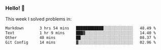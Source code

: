 ### Hello! 👋

This week I solved problems in:

<!--START_SECTION:waka-->

```txt
Markdown       3 hrs 54 mins   ████████████░░░░░░░░░░░░░   48.49 %
Text           1 hr 9 mins     ███▓░░░░░░░░░░░░░░░░░░░░░   14.40 %
Other          40 mins         ██░░░░░░░░░░░░░░░░░░░░░░░   08.37 %
Git Config     14 mins         ▓░░░░░░░░░░░░░░░░░░░░░░░░   02.96 %
```

<!--END_SECTION:waka-->
